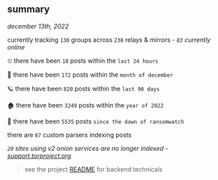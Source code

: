 
## summary
_december 13th, 2022_

currently tracking `130` groups across `238` relays & mirrors - _`83` currently online_

⏲ there have been `18` posts within the `last 24 hours`

🦈 there have been `172` posts within the `month of december`

🪐 there have been `820` posts within the `last 90 days`

🏚 there have been `3249` posts within the `year of 2022`

🦕 there have been `5535` posts `since the dawn of ransomwatch`

there are `67` custom parsers indexing posts

_`20` sites using v2 onion services are no longer indexed - [support.torproject.org](https://support.torproject.org/onionservices/v2-deprecation/)_

> see the project [README](https://github.com/joshhighet/ransomwatch#ransomwatch--) for backend technicals
